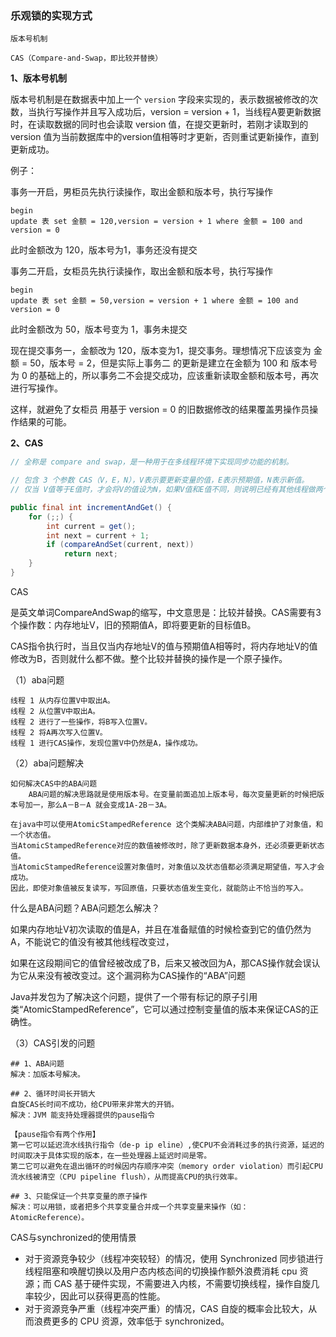 ### 乐观锁的实现方式

`版本号机制` 

`CAS（Compare-and-Swap，即比较并替换）`

**1、版本号机制**

版本号机制是在数据表中加上一个 `version` 字段来实现的，表示数据被修改的次数，当执行写操作并且写入成功后，version = version + 1，当线程A要更新数据时，在读取数据的同时也会读取 version 值，在提交更新时，若刚才读取到的 version 值为当前数据库中的version值相等时才更新，否则重试更新操作，直到更新成功。

例子：

事务一开启，男柜员先执行读操作，取出金额和版本号，执行写操作

```
begin
update 表 set 金额 = 120,version = version + 1 where 金额 = 100 and version = 0
```

此时金额改为 120，版本号为1，事务还没有提交

事务二开启，女柜员先执行读操作，取出金额和版本号，执行写操作

```
begin
update 表 set 金额 = 50,version = version + 1 where 金额 = 100 and version = 0
```

此时金额改为 50，版本号变为 1，事务未提交

现在提交事务一，金额改为 120，版本变为1，提交事务。理想情况下应该变为 金额 = 50，版本号 = 2，但是实际上事务二 的更新是建立在金额为 100 和 版本号为 0 的基础上的，所以事务二不会提交成功，应该重新读取金额和版本号，再次进行写操作。

这样，就避免了女柜员 用基于 version = 0 的旧数据修改的结果覆盖男操作员操作结果的可能。



**2、CAS**

```java
// 全称是 compare and swap，是一种用于在多线程环境下实现同步功能的机制。

// 包含 3 个参数 CAS（V，E，N），V表示要更新变量的值，E表示预期值，N表示新值。
// 仅当 V值等于E值时，才会将V的值设为N，如果V值和E值不同，则说明已经有其他线程做两个更新，则当前线程则什么都不做。最后，CAS 返回当前V的真实值

public final int incrementAndGet() {
    for (;;) {
        int current = get();
        int next = current + 1;
        if (compareAndSet(current, next))
            return next;
    }
}
```

CAS

是英文单词CompareAndSwap的缩写，中文意思是：比较并替换。CAS需要有3个操作数：内存地址V，旧的预期值A，即将要更新的目标值B。

CAS指令执行时，当且仅当内存地址V的值与预期值A相等时，将内存地址V的值修改为B，否则就什么都不做。整个比较并替换的操作是一个原子操作。



（1）aba问题

```
线程 1 从内存位置V中取出A。
线程 2 从位置V中取出A。
线程 2 进行了一些操作，将B写入位置V。
线程 2 将A再次写入位置V。
线程 1 进行CAS操作，发现位置V中仍然是A，操作成功。
```

（2）aba问题解决

```
如何解决CAS中的ABA问题
	ABA问题的解决思路就是使用版本号。在变量前面追加上版本号，每次变量更新的时候把版本号加一，那么A－B－A 就会变成1A-2B－3A。

在java中可以使用AtomicStampedReference 这个类解决ABA问题，内部维护了对象值，和一个状态值。
当AtomicStampedReference对应的数值被修改时，除了更新数据本身外，还必须要更新状态值。
当AtomicStampedReference设置对象值时，对象值以及状态值都必须满足期望值，写入才会成功。
因此，即使对象值被反复读写，写回原值，只要状态值发生变化，就能防止不恰当的写入。
```



什么是ABA问题？ABA问题怎么解决？

如果内存地址V初次读取的值是A，并且在准备赋值的时候检查到它的值仍然为A，不能说它的值没有被其他线程改变过，

如果在这段期间它的值曾经被改成了B，后来又被改回为A，那CAS操作就会误认为它从来没有被改变过。这个漏洞称为CAS操作的“ABA”问题

Java并发包为了解决这个问题，提供了一个带有标记的原子引用类“AtomicStampedReference”，它可以通过控制变量值的版本来保证CAS的正确性。



（3）CAS引发的问题

```gfm
## 1、ABA问题
解决：加版本号解决。

## 2、循环时间长开销大
自旋CAS长时间不成功，给CPU带来非常大的开销。
解决：JVM 能支持处理器提供的pause指令

【pause指令有两个作用】
第一它可以延迟流水线执行指令（de-p ip eline）,使CPU不会消耗过多的执行资源，延迟的时间取决于具体实现的版本，在一些处理器上延迟时间是零。
第二它可以避免在退出循环的时候因内存顺序冲突（memory order violation）而引起CPU流水线被清空（CPU pipeline flush），从而提高CPU的执行效率。

## 3、只能保证一个共享变量的原子操作
解决：可以用锁，或者把多个共享变量合并成一个共享变量来操作（如：AtomicReference）。
```



CAS与synchronized的使用情景

- 对于资源竞争较少（线程冲突较轻）的情况，使用 Synchronized 同步锁进行线程阻塞和唤醒切换以及用户态内核态间的切换操作额外浪费消耗 cpu 资源；而 CAS 基于硬件实现，不需要进入内核，不需要切换线程，操作自旋几率较少，因此可以获得更高的性能。
- 对于资源竞争严重（线程冲突严重）的情况，CAS 自旋的概率会比较大，从而浪费更多的 CPU 资源，效率低于 synchronized。